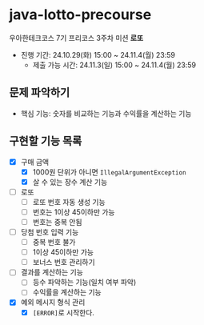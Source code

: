 # java-lotto-precourse
우아한테크코스 7기 프리코스 3주차 미션 **로또**
- 진행 기간: 24.10.29(화) 15:00 ~ 24.11.4(월) 23:59
  - 제출 가능 시간: 24.11.3(일) 15:00 ~ 24.11.4(월) 23:59

## 문제 파악하기
- 핵심 기능: 숫자를 비교하는 기능과 수익률을 계산하는 기능

## 구현할 기능 목록
- [x] 구매 금액
  - [x] 1000원 단위가 아니면 `IllegalArgumentException`
  - [x] 살 수 있는 장수 계산 기능
- [ ] 로또
  - [ ] 로또 번호 자동 생성 기능
  - [ ] 번호는 1이상 45이하만 가능
  - [ ] 번호는 중복 안됨
- [ ] 당첨 번호 입력 기능
  - [ ] 중복 번호 불가
  - [ ] 1이상 45이하만 가능
  - [ ] 보너스 번호 관리하기
- [ ] 결과를 계산하는 기능
  - [ ] 등수 파악하는 기능(일치 여부 파악)
  - [ ] 수익률을 계산하는 기능
- [x] 예외 메시지 형식 관리
  - [x] `[ERROR]`로 시작한다.
